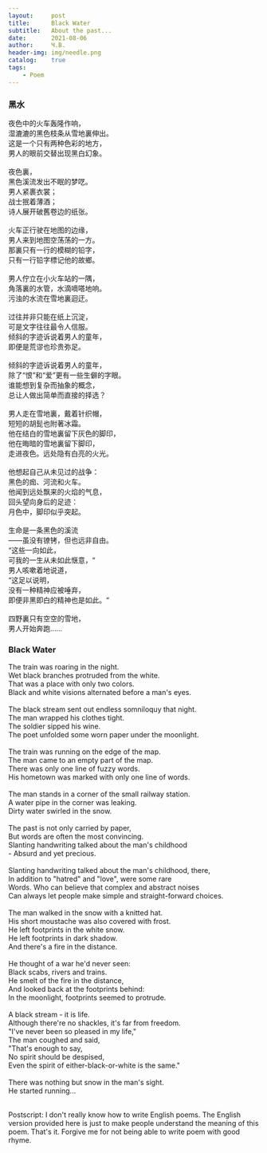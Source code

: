 ```yaml
---
layout:     post
title: 	    Black Water
subtitle: 	About the past...
date:      	2021-08-06
author:    	Ч.В.
header-img: img/needle.png
catalog:    true
tags:
    - Poem
---
```

### 黑水
夜色中的火车轰隆作响，<br>
湿漉漉的黑色枝条从雪地裏伸出。<br>
这是一个只有两种色彩的地方，<br>
男人的眼前交替出现黑白幻象。<br>
<br>
夜色裏，<br>
黑色溪流发出不眠的梦呓。<br>
男人紧裹衣裳；<br>
战士抿着薄酒；<br>
诗人展开破舊卷边的纸张。<br>
<br>
火车正行驶在地图的边缘，<br>
男人来到地图空荡荡的一方。<br>
那裏只有一行的模糊的铅字，<br>
只有一行铅字標记他的故鄉。<br>
<br>
男人佇立在小火车站的一隅，<br>
角落裏的水管，水滴嘀嗒地响。<br>
污浊的水流在雪地裏迴迂。<br>
<br>
过往并非只能在纸上沉淀，<br>
可是文字往往最令人信服。<br>
倾斜的字迹诉说着男人的童年，<br>
即便是荒谬也珍贵弥足。<br>
<br>
倾斜的字迹诉说着男人的童年，<br>
除了“恨”和“爱”更有一些生僻的字眼。<br>
谁能想到复杂而抽象的概念，<br>
总让人做出简单而直接的择选？<br>
<br>
男人走在雪地裏，戴着针织帽，<br>
短短的胡髭也附著冰霜。<br>
他在结白的雪地裏留下灰色的脚印，<br>
他在晦暗的雪地裏留下脚印，<br>
走进夜色。远处隐有白亮的火光。<br>
<br>
他想起自己从未见过的战争：<br>
黑色的痂、河流和火车。<br>
他闻到远处飘来的火焰的气息，<br>
回头望向身后的足迹：<br>
月色中，脚印似乎突起。<br>
<br>
生命是一条黑色的溪流<br>
——虽没有镣铐，但也远非自由。<br>
“这些一向如此，<br>
可我的一生从未如此惬意，“<br>
男人咳嗽着地说道，<br>
“这足以说明，<br>
没有一种精神应被唾弃，<br>
即便非黑即白的精神也是如此。“<br>
<br>
四野裏只有空空的雪地，<br>
男人开始奔跑……<br>



### Black Water
The train was roaring in the night.<br>
Wet black branches protruded from the white.<br>
That was a place with only two colors.<br>
Black and white visions alternated before a man's eyes.<br>
<br>
The black stream sent out endless somniloquy that night.<br>
The man wrapped his clothes tight.<br>
The soldier sipped his wine.<br>
The poet unfolded some worn paper under the moonlight.<br>
<br>
The train was running on the edge of the map.<br>
The man came to an empty part of the map.<br>
There was only one line of fuzzy words.<br>
His hometown was marked with only one line of words.<br>
<br>
The man stands in a corner of the small railway station.<br>
A water pipe in the corner was leaking.<br>
Dirty water swirled in the snow.<br>
<br>
The past is not only carried by paper,<br>
But words are often the most convincing.<br>
Slanting handwriting talked about the man's childhood<br>
\- Absurd and yet precious.<br>
<br>
Slanting handwriting talked about the man's childhood, there,<br>
In addition to "hatred" and "love", were some rare<br>
Words. Who can believe that complex and abstract noises<br>
Can always let people make simple and straight-forward choices.<br>
<br>
The man walked in the snow with a knitted hat.<br>
His short moustache was also covered with frost.<br>
He left footprints in the white snow.<br>
He left footprints in dark shadow.<br>
And there's a fire in the distance.<br>
<br>
He thought of a war he'd never seen:<br>
Black scabs, rivers and trains.<br>
He smelt of the fire in the distance,<br>
And looked back at the footprints behind:<br>
In the moonlight, footprints seemed to protrude.<br>
<br>
A black stream - it is life.<br>
Although there're no shackles, it's far from freedom.<br>
"I've never been so pleased in my life,"<br>
The man coughed and said,<br>
"That's enough to say,<br>
No spirit should be despised,<br>
Even the spirit of either-black-or-white is the same."<br>
<br>
There was nothing but snow in the man's sight.<br>
He started running...<br>

<br>
Postscript: I don't really know how to write English poems. The English version provided here is just to make people understand the meaning of this poem. That's it. Forgive me for not being able to write poem with good rhyme. <br>
